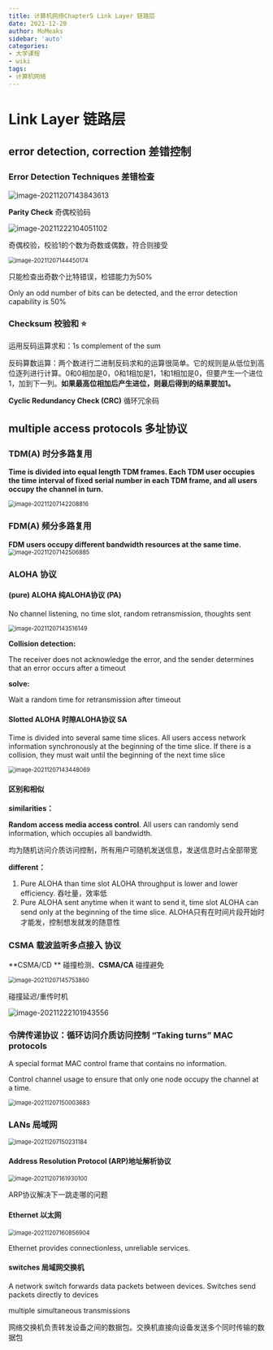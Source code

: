 ```yaml
---
title: 计算机网络Chapter5 Link Layer 链路层
date: 2021-12-20
author: MoMeaks
sidebar: 'auto'
categories:
- 大学课程
- wiki
tags:
- 计算机网络
---
```


# Link Layer 链路层

## error detection,  correction  差错控制

### Error Detection Techniques 差错检查

![image-20211207143843613](https://mc-web-1259409954.cos.ap-guangzhou.myqcloud.com/MyImages/image-20211207143843613.png)

**Parity Check** 奇偶校验码

![image-20211222104051102](https://mc-web-1259409954.cos.ap-guangzhou.myqcloud.com/MyImages/image-20211222104051102.png)

奇偶校验，校验1的个数为奇数或偶数，符合则接受

<img src="https://mc-web-1259409954.cos.ap-guangzhou.myqcloud.com/MyImages/image-20211207144450174.png" alt="image-20211207144450174" style="zoom:80%;" />

只能检查出奇数个比特错误，检错能力为50%

Only an odd number of bits can be detected, and the error detection capability is 50%

### Checksum 校验和 :star:

运用反码运算求和：1s  complement of the sum 

反码算数运算：两个数进行二进制反码求和的运算很简单。它的规则是从低位到高位逐列进行计算。0和0相加是0，0和1相加是1，1和1相加是0，但要产生一个进位1，加到下一列。**如果最高位相加后产生进位，则最后得到的结果要加1。**

**Cyclic Redundancy Check (CRC)** 循环冗余码

## multiple access  protocols 多址协议

### TDM(A) 时分多路复用

**Time is divided into equal length TDM frames. Each TDM user occupies the time interval of fixed serial number in each TDM frame, and all users occupy the channel in turn.**

<img src="https://mc-web-1259409954.cos.ap-guangzhou.myqcloud.com/MyImages/image-20211207142208816.png" alt="image-20211207142208816" style="zoom:80%;" />

### FDM(A) 频分多路复用

**FDM users occupy different bandwidth resources at the same time.**<img src="https://mc-web-1259409954.cos.ap-guangzhou.myqcloud.com/MyImages/image-20211207142506885.png" alt="image-20211207142506885" style="zoom:80%;" />

### ALOHA 协议

#### (pure) ALOHA 纯ALOHA协议 (PA)

No channel listening, no time slot, random retransmission, thoughts sent

<img src="https://mc-web-1259409954.cos.ap-guangzhou.myqcloud.com/MyImages/image-20211207143516149.png" alt="image-20211207143516149" style="zoom:80%;" />

**Collision detection:**

The receiver does not acknowledge the error, and the sender determines that an error occurs after a timeout

**solve:**

Wait a random time for retransmission after timeout

#### Slotted ALOHA 时隙ALOHA协议 SA

Time is divided into several same time slices. All users access network information synchronously at the beginning of the time slice. If there is a collision, they must wait until the beginning of the next time slice

<img src="https://mc-web-1259409954.cos.ap-guangzhou.myqcloud.com/MyImages/image-20211207143448069.png" alt="image-20211207143448069" style="zoom:80%;" />

#### 区别和相似

**similarities：**

**Random access media access control**. All users can randomly send information, which occupies all bandwidth.

均为随机访问介质访问控制，所有用户可随机发送信息，发送信息时占全部带宽 

**different：**

1. Pure ALOHA than time slot ALOHA throughput is lower and lower efficiency. 吞吐量，效率低
2. Pure ALOHA sent anytime when it want to send it, time slot ALOHA can send only at the beginning of the time slice. ALOHA只有在时间片段开始时才能发，控制想发就发的随意性

### CSMA 载波监听多点接入 协议

**CSMA/CD ** 碰撞检测、**CSMA/CA** 碰撞避免

<img src="https://mc-web-1259409954.cos.ap-guangzhou.myqcloud.com/MyImages/image-20211207145753860.png" alt="image-20211207145753860" style="zoom:80%;" />

碰撞延迟/重传时机

![image-20211222101943556](https://mc-web-1259409954.cos.ap-guangzhou.myqcloud.com/MyImages/image-20211222101943556.png)



### 令牌传递协议：循环访问介质访问控制 “Taking turns” MAC protocols

A special format MAC control frame that contains no information.

Control channel usage to ensure that only one node occupy the channel at a time.

<img src="https://mc-web-1259409954.cos.ap-guangzhou.myqcloud.com/MyImages/image-20211207150003683.png" alt="image-20211207150003683" style="zoom:80%;" />

### LANs 局域网

<img src="https://mc-web-1259409954.cos.ap-guangzhou.myqcloud.com/MyImages/image-20211207150231184.png" alt="image-20211207150231184" style="zoom:80%;" />

#### Address Resolution Protocol (ARP)地址解析协议

<img src="https://mc-web-1259409954.cos.ap-guangzhou.myqcloud.com/MyImages/image-20211207161930100.png" alt="image-20211207161930100" style="zoom:80%;" />

ARP协议解决下一跳走哪的问题

#### Ethernet 以太网

<img src="https://mc-web-1259409954.cos.ap-guangzhou.myqcloud.com/MyImages/image-20211207160856904.png" alt="image-20211207160856904" style="zoom:80%;" />

Ethernet provides connectionless, unreliable services.

#### switches 局域网交换机

A network switch forwards data packets between devices. Switches send packets directly to devices

multiple simultaneous transmissions

网络交换机负责转发设备之间的数据包。交换机直接向设备发送多个同时传输的数据包
